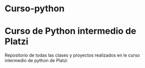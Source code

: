 # Curso-python

Curso de Python intermedio de Platzi
=======
Repositorio de todas las clases y proyectos realizados en le curso intermedio de python de Platzi
